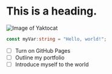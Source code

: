 # This is a heading.

![Image of Yaktocat](https://octodex.github.com/images/yaktocat.png)

``` typescript
const myVar:string = "Hello, world!";
```

- [ ] Turn on GitHub Pages
- [ ] Outline my portfolio
- [ ] Introduce myself to the world
